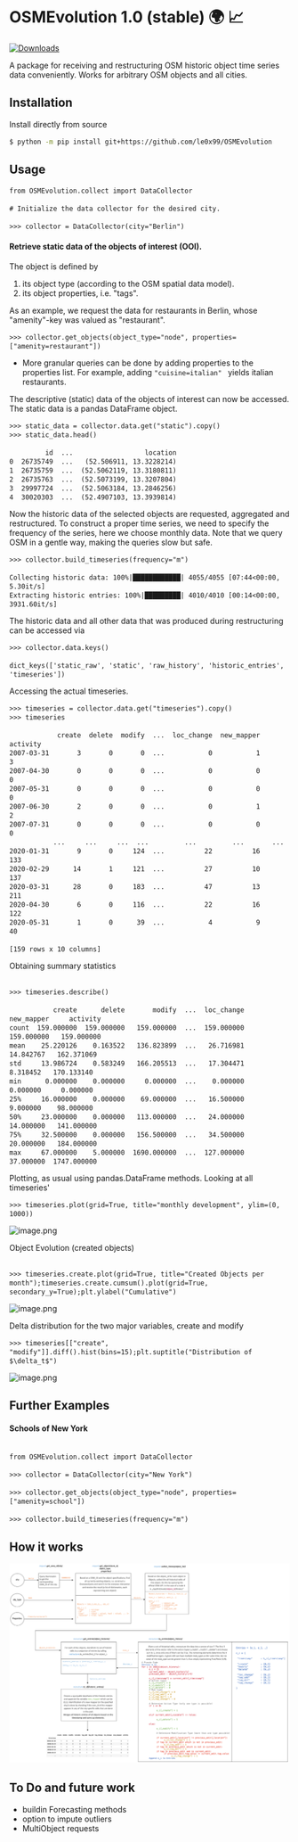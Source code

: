 # OSMEvolution 1.0 (stable)  🌍 📈

[![Downloads](https://pepy.tech/badge/osmevolution)](https://pepy.tech/project/osmevolution)

A package for receiving and restructuring OSM historic object time series data conveniently. Works for arbitrary OSM objects and all cities.


## Installation

Install directly from source 
```bash
$ python -m pip install git+https://github.com/le0x99/OSMEvolution
```

## Usage

```python3
from OSMEvolution.collect import DataCollector

# Initialize the data collector for the desired city.

>>> collector = DataCollector(city="Berlin")  
```


#### Retrieve static data of the objects of interest (OOI).
The object is defined by
1. its object type (according to the OSM spatial data model).
2. its object properties, i.e. "tags".
      
As an example, we request the data for restaurants in Berlin, whose "amenity"-key was valued as "restaurant".

```python3
>>> collector.get_objects(object_type="node", properties=["amenity=restaurant"])
```

- More granular queries can be done by adding properties to the properties list. For example, adding ```"cuisine=italian" ``` yields italian restaurants.

The descriptive (static) data of the objects of interest can now be accessed.
The static data is a pandas DataFrame object.

```python3
>>> static_data = collector.data.get("static").copy()
>>> static_data.head()

         id  ...                  location
0  26735749  ...   (52.506911, 13.3228214)
1  26735759  ...  (52.5062119, 13.3180811)
2  26735763  ...  (52.5073199, 13.3207804)
3  29997724  ...  (52.5063184, 13.2846256)
4  30020303  ...  (52.4907103, 13.3939814)
```

Now the historic data of the selected objects are requested, aggregated and restructured.
To construct a proper time series, we need to specify the frequency of the series, here we choose monthly data.
Note that we query OSM in a gentle way, making the queries slow but safe.

```python3
>>> collector.build_timeseries(frequency="m")     

Collecting historic data: 100%|████████████| 4055/4055 [07:44<00:00,  5.30it/s]
Extracting historic entries: 100%|█████████| 4010/4010 [00:14<00:00, 3931.60it/s]
```

The historic data and all other data that was produced during restructuring can be accessed via

```python3
>>> collector.data.keys()

dict_keys(['static_raw', 'static', 'raw_history', 'historic_entries', 'timeseries'])
```
Accessing the actual timeseries.
```python3
>>> timeseries = collector.data.get("timeseries").copy()
>>> timeseries

            create  delete  modify  ...  loc_change  new_mapper  activity
2007-03-31       3       0       0  ...           0           1         3
2007-04-30       0       0       0  ...           0           0         0
2007-05-31       0       0       0  ...           0           0         0
2007-06-30       2       0       0  ...           0           1         2
2007-07-31       0       0       0  ...           0           0         0
           ...     ...     ...  ...         ...         ...       ...
2020-01-31       9       0     124  ...          22          16       133
2020-02-29      14       1     121  ...          27          10       137
2020-03-31      28       0     183  ...          47          13       211
2020-04-30       6       0     116  ...          22          16       122
2020-05-31       1       0      39  ...           4           9        40

[159 rows x 10 columns]

```
Obtaining summary statistics

```python3

>>> timeseries.describe()

           create      delete       modify  ...  loc_change  new_mapper     activity
count  159.000000  159.000000   159.000000  ...  159.000000  159.000000   159.000000
mean    25.220126    0.163522   136.823899  ...   26.716981   14.842767   162.371069
std     13.986724    0.583249   166.205513  ...   17.304471    8.318452   170.133140
min      0.000000    0.000000     0.000000  ...    0.000000    0.000000     0.000000
25%     16.000000    0.000000    69.000000  ...   16.500000    9.000000    98.000000
50%     23.000000    0.000000   113.000000  ...   24.000000   14.000000   141.000000
75%     32.500000    0.000000   156.500000  ...   34.500000   20.000000   184.000000
max     67.000000    5.000000  1690.000000  ...  127.000000   37.000000  1747.000000

```
Plotting, as usual using pandas.DataFrame methods.
Looking at all timeseries'
```python3
>>> timeseries.plot(grid=True, title="monthly development", ylim=(0, 1000))
```

![image.png](1.PNG)

Object Evolution (created objects)
```python3

>>> timeseries.create.plot(grid=True, title="Created Objects per month");timeseries.create.cumsum().plot(grid=True, secondary_y=True);plt.ylabel("Cumulative")
```

![image.png](2.PNG)

Delta distribution for the two major variables, create and modify

```python3
>>> timeseries[["create", "modify"]].diff().hist(bins=15);plt.suptitle("Distribution of $\delta_t$")
```
![image.png](3.png)

## Further Examples

#### Schools of New York

```python3

from OSMEvolution.collect import DataCollector

>>> collector = DataCollector(city="New York")

>>> collector.get_objects(object_type="node", properties=["amenity=school"])

>>> collector.build_timeseries(frequency="m")

```

## How it works

![image.png](44.PNG)

## To Do and future work

- buildin Forecasting methods
- option to impute outliers
- MultiObject requests
